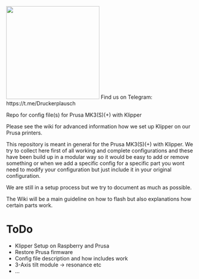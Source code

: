 <img src="https://user-images.githubusercontent.com/42968695/116128687-7e262b00-a6c9-11eb-9e43-75c72f7666b7.jpg"  width="250" height="250">
Find us on Telegram: https://t.me/Druckerplausch

Repo for config file(s) for Prusa MK3(S)(+) with Klipper

Please see the wiki for advanced information how we set up Klipper on our Prusa printers.

This repository is meant in general for the Prusa MK3(S)(+) with Klipper.
We try to collect here first of all working and complete configurations and these have been build up in a modular way so it would be easy to add or remove something or when we add a specific config for a specific part you wont need to modify your configuration but just include it in your original configuration.

We are still in a setup process but we try to document as much as possible.

The Wiki will be a main guideline on how to flash but also explanations how certain parts work.

# ToDo

- Klipper Setup on Raspberry and Prusa
- Restore Prusa firmware
- Config file description and how includes work
- 3-Axis tilt module -> resonance etc
- ...
